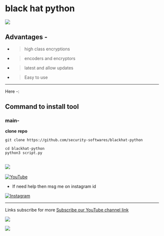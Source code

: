 # black hat python

![](https://user-images.githubusercontent.com/61265099/78818286-19743180-79dd-11ea-84c5-f629f891dd4b.png)
## Advantages -
- >high class encryptions 
- >encoders and encryptors
- >latest and allow updates
- >Easy to use
---

<meta name="black-hat-python" content="black hat python for hackers ,python tools,black hat tools">

Here -:
## Command to install tool




### main-

**clone** **repo**


```
git clone https://github.com/security-softwares/blackhat-python

cd blackhat-python
python3 script.py
```
![](https://user-images.githubusercontent.com/61265099/78818286-19743180-79dd-11ea-84c5-f629f891dd4b.png)
---
<a href="https://www.youtube.com/channel/UCqVu524dUZOxscEMiou7Iew"><img title="YouTube" src="https://img.shields.io/badge/YouTube-Hackers Tech-blue?style=for-the-badge&logo=Youtube"></a>

- If need help then msg me on instagram id

[![Instagram](https://img.shields.io/badge/INSTAGRAM-ForHelp-green?style=for-the-badge&logo=instagram)](
https://instagram.com/hackers__tech?utm_medium=copy_link)



---
Links subscribe for more
[Subscribe our YouTube channel link](https://www.youtube.com/channel/UCqVu524dUZOxscEMiou7Iew)


![](https://user-images.githubusercontent.com/61265099/78818286-19743180-79dd-11ea-84c5-f629f891dd4b.png)

![](https://www.codewars.com/users/Hackers%20Tech/badges/large)

